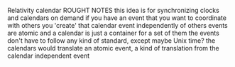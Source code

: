 Relativity calendar
	ROUGHT NOTES
		this idea is for synchronizing clocks and calendars on demand
		if you have an event that you want to coordinate with others you 'create' that calendar event independently of others
		events are atomic and a calendar is just a container for a set of them
		the events don't have to follow any kind of standard, except maybe Unix time?
		the calendars would translate an atomic event, a kind of translation from the calendar independent event
